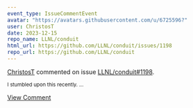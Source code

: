 ```yaml
---
event_type: IssueCommentEvent
avatar: "https://avatars.githubusercontent.com/u/6725596?"
user: ChristosT
date: 2023-12-15
repo_name: LLNL/conduit
html_url: https://github.com/LLNL/conduit/issues/1198
repo_url: https://github.com/LLNL/conduit
---
```


<a href='https://github.com/ChristosT' target='_blank'>ChristosT</a> commented on issue <a href='https://github.com/LLNL/conduit/issues/1198' target='_blank'>LLNL/conduit#1198</a>.

<small>I stumbled upon this recently. ...</small>

<a href='https://github.com/LLNL/conduit/issues/1198' target='_blank'>View Comment</a>